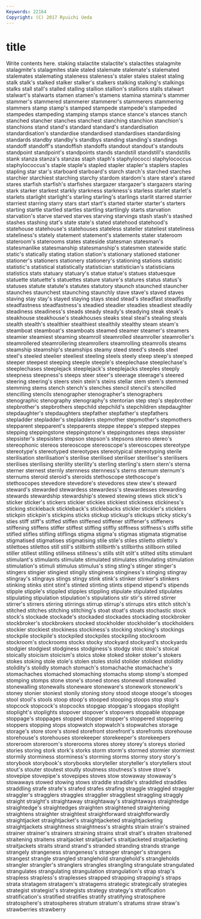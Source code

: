 ```yaml
---
Keywords: 22164 
Copyright: (C) 2017 Ryuichi Ueda
---
```


# title

Write contents here.
staking stalactite stalactite's stalactites stalagmite stalagmite's stalagmites stale
staled stalemate stalemate's stalemated stalemates stalemating staleness staleness's staler stales
stalest staling stalk stalk's stalked stalker stalker's stalkers stalking stalking's
stalkings stalks stall stall's stalled stalling stallion stallion's stallions stalls
stalwart stalwart's stalwarts stamen stamen's stamens stamina stamina's stammer stammer's
stammered stammerer stammerer's stammerers stammering stammers stamp stamp's stamped stampede
stampede's stampeded stampedes stampeding stamping stamps stance stance's stances stanch
stanched stancher stanches stanchest stanching stanchion stanchion's stanchions stand stand's
standard standard's standardisation standardisation's standardise standardised standardises standardising standards standby
standby's standbys standing standing's standings standoff standoff's standoffish standoffs standout
standout's standouts standpoint standpoint's standpoints stands standstill standstill's standstills stank
stanza stanza's stanzas staph staph's staphylococci staphylococcus staphylococcus's staple staple's
stapled stapler stapler's staplers staples stapling star star's starboard starboard's
starch starch's starched starches starchier starchiest starching starchy stardom stardom's
stare stare's stared stares starfish starfish's starfishes stargazer stargazer's stargazers
staring stark starker starkest starkly starkness starkness's starless starlet starlet's
starlets starlight starlight's starling starling's starlings starlit starred starrier starriest
starring starry stars start start's started starter starter's starters starting
startle startled startles startling startlingly starts starvation starvation's starve starved
starves starving starvings stash stash's stashed stashes stashing stat's state
state's stated statehood statehood's statehouse statehouse's statehouses stateless statelier stateliest
stateliness stateliness's stately statement statement's statements stater stateroom stateroom's staterooms
states stateside statesman statesman's statesmanlike statesmanship statesmanship's statesmen statewide static
static's statically stating station station's stationary stationed stationer stationer's stationers
stationery stationery's stationing stations statistic statistic's statistical statistically statistician statistician's
statisticians statistics stats statuary statuary's statue statue's statues statuesque statuette
statuette's statuettes stature stature's statures status status's statuses statute statute's
statutes statutory staunch staunched stauncher staunches staunchest staunching staunchly stave
stave's staved staves staving stay stay's stayed staying stays stead
stead's steadfast steadfastly steadfastness steadfastness's steadied steadier steadies steadiest steadily
steadiness steadiness's steads steady steady's steadying steak steak's steakhouse steakhouse's
steakhouses steaks steal steal's stealing steals stealth stealth's stealthier stealthiest
stealthily stealthy steam steam's steamboat steamboat's steamboats steamed steamer steamer's
steamers steamier steamiest steaming steamroll steamrolled steamroller steamroller's steamrollered steamrollering
steamrollers steamrolling steamrolls steams steamship steamship's steamships steamy steed steed's
steeds steel steel's steeled steelier steeliest steeling steels steely steep
steep's steeped steeper steepest steeping steeple steeple's steeplechase steeplechase's steeplechases
steeplejack steeplejack's steeplejacks steeples steeply steepness steepness's steeps steer steer's
steerage steerage's steered steering steering's steers stein stein's steins stellar
stem stem's stemmed stemming stems stench stench's stenches stencil stencil's
stencilled stencilling stencils stenographer stenographer's stenographers stenographic stenography stenography's stentorian
step step's stepbrother stepbrother's stepbrothers stepchild stepchild's stepchildren stepdaughter stepdaughter's
stepdaughters stepfather stepfather's stepfathers stepladder stepladder's stepladders stepmother stepmother's stepmothers
stepparent stepparent's stepparents steppe steppe's stepped steppes stepping steppingstone steppingstone's
steppingstones steps stepsister stepsister's stepsisters stepson stepson's stepsons stereo stereo's
stereophonic stereos stereoscope stereoscope's stereoscopes stereotype stereotype's stereotyped stereotypes stereotypical
stereotyping sterile sterilisation sterilisation's sterilise sterilised steriliser steriliser's sterilisers sterilises
sterilising sterility sterility's sterling sterling's stern stern's sterna sterner sternest
sternly sternness sternness's sterns sternum sternum's sternums steroid steroid's steroids
stethoscope stethoscope's stethoscopes stevedore stevedore's stevedores stew stew's steward steward's
stewarded stewardess stewardess's stewardesses stewarding stewards stewardship stewardship's stewed stewing
stews stick stick's sticker sticker's stickers stickier stickies stickiest stickiness
stickiness's sticking stickleback stickleback's sticklebacks stickler stickler's sticklers stickpin stickpin's
stickpins sticks stickup stickup's stickups sticky sticky's sties stiff stiff's
stiffed stiffen stiffened stiffener stiffener's stiffeners stiffening stiffens stiffer stiffest
stiffing stiffly stiffness stiffness's stiffs stifle stifled stifles stifling stiflings
stigma stigma's stigmas stigmata stigmatise stigmatised stigmatises stigmatising stile stile's
stiles stiletto stiletto's stilettoes stilettos still still's stillbirth stillbirth's stillbirths
stillborn stilled stiller stillest stilling stillness stillness's stills stilt stilt's
stilted stilts stimulant stimulant's stimulants stimulate stimulated stimulates stimulating stimulation
stimulation's stimuli stimulus stimulus's sting sting's stinger stinger's stingers stingier
stingiest stingily stinginess stinginess's stinging stingray stingray's stingrays stings stingy
stink stink's stinker stinker's stinkers stinking stinks stint stint's stinted
stinting stints stipend stipend's stipends stipple stipple's stippled stipples stippling
stipulate stipulated stipulates stipulating stipulation stipulation's stipulations stir stir's stirred
stirrer stirrer's stirrers stirring stirrings stirrup stirrup's stirrups stirs stitch
stitch's stitched stitches stitching stitching's stoat stoat's stoats stochastic stock
stock's stockade stockade's stockaded stockades stockading stockbroker stockbroker's stockbrokers stocked
stockholder stockholder's stockholders stockier stockiest stockiness stockiness's stocking stocking's stockings
stockpile stockpile's stockpiled stockpiles stockpiling stockroom stockroom's stockrooms stocks stocky
stockyard stockyard's stockyards stodgier stodgiest stodginess stodginess's stodgy stoic stoic's
stoical stoically stoicism stoicism's stoics stoke stoked stoker stoker's stokers
stokes stoking stole stole's stolen stoles stolid stolider stolidest stolidity
stolidity's stolidly stomach stomach's stomachache stomachache's stomachaches stomached stomaching stomachs
stomp stomp's stomped stomping stomps stone stone's stoned stones stonewall
stonewalled stonewalling stonewalls stoneware stoneware's stonework stonework's stoney stonier stoniest
stonily stoning stony stood stooge stooge's stooges stool stool's stools
stoop stoop's stooped stooping stoops stop stop's stopcock stopcock's stopcocks
stopgap stopgap's stopgaps stoplight stoplight's stoplights stopover stopover's stopovers stoppable
stoppage stoppage's stoppages stopped stopper stopper's stoppered stoppering stoppers stopping
stops stopwatch stopwatch's stopwatches storage storage's store store's stored storefront
storefront's storefronts storehouse storehouse's storehouses storekeeper storekeeper's storekeepers storeroom storeroom's
storerooms stores storey storey's storeys storied stories storing stork stork's
storks storm storm's stormed stormier stormiest stormily storminess storminess's storming
storms stormy story story's storybook storybook's storybooks storyteller storyteller's storytellers
stout stout's stouter stoutest stoutly stoutness stoutness's stove stove's stovepipe
stovepipe's stovepipes stoves stow stowaway stowaway's stowaways stowed stowing stows
straddle straddle's straddled straddles straddling strafe strafe's strafed strafes strafing
straggle straggled straggler straggler's stragglers straggles stragglier straggliest straggling straggly
straight straight's straightaway straightaway's straightaways straightedge straightedge's straightedges straighten straightened
straightening straightens straighter straightest straightforward straightforwardly straightjacket straightjacket's straightjacketed straightjacketing
straightjackets straightness straightness's straights strain strain's strained strainer strainer's strainers
straining strains strait strait's straiten straitened straitening straitens straitjacket straitjacket's
straitjacketed straitjacketing straitjackets straits strand strand's stranded stranding strands strange
strangely strangeness strangeness's stranger stranger's strangers strangest strangle strangled stranglehold
stranglehold's strangleholds strangler strangler's stranglers strangles strangling strangulate strangulated strangulates
strangulating strangulation strangulation's strap strap's strapless strapless's straplesses strapped strapping
strapping's straps strata stratagem stratagem's stratagems strategic strategically strategies strategist
strategist's strategists strategy strategy's stratification stratification's stratified stratifies stratify stratifying
stratosphere stratosphere's stratospheres stratum stratum's stratums straw straw's strawberries strawberry
